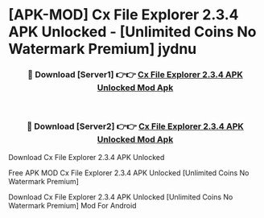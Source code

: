 # [APK-MOD] Cx File Explorer 2.3.4 APK Unlocked - [Unlimited Coins No Watermark Premium] jydnu



<div align="center">
<h3>🔴 Download [Server1] 👉👉 <a href="https://momento.my/?title=Cx_File_Explorer_2.3.4_APK_Unlocked">Cx File Explorer 2.3.4 APK Unlocked Mod Apk</a></h3><br>

<h3>🔴 Download [Server2] 👉👉 <a href="https://momento.my/?title=Cx_File_Explorer_2.3.4_APK_Unlocked">Cx File Explorer 2.3.4 APK Unlocked Mod Apk</a></h3>
</div>



Download Cx File Explorer 2.3.4 APK Unlocked 

Free APK MOD Cx File Explorer 2.3.4 APK Unlocked [Unlimited Coins No Watermark Premium]

Download Cx File Explorer 2.3.4 APK Unlocked [Unlimited Coins No Watermark Premium] Mod For Android
